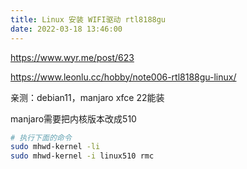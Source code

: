 ```yaml
---
title: Linux 安装 WIFI驱动 rtl8188gu
date: 2022-03-18 13:46:00
---
```


https://www.wyr.me/post/623

https://www.leonlu.cc/hobby/note006-rtl8188gu-linux/

亲测：debian11，manjaro xfce 22能装

manjaro需要把内核版本改成510

```bash
# 执行下面的命令
sudo mhwd-kernel -li
sudo mhwd-kernel -i linux510 rmc
```
